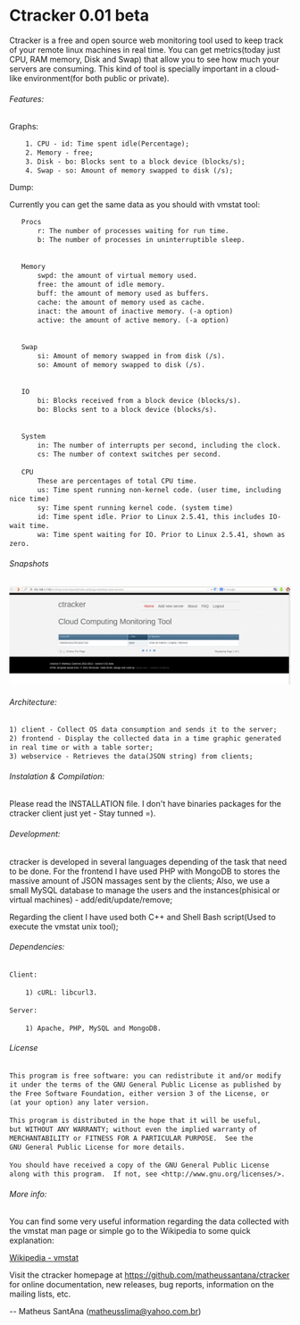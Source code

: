Ctracker 0.01 beta
=======================

Ctracker is a free and open source web monitoring tool used to keep track of your remote linux machines in real time.
You can get metrics(today just CPU, RAM memory, Disk and Swap) that allow you to see how much your servers are consuming.
This kind of tool is specially important in a cloud-like environment(for both public or private).


###### Features:


Graphs:

		1. CPU - id: Time spent idle(Percentage);
		2. Memory - free;
		3. Disk - bo: Blocks sent to a block device (blocks/s);
		4. Swap - so: Amount of memory swapped to disk (/s);


Dump:

Currently you can get the same data as you should with vmstat tool:
	
```
   Procs
       r: The number of processes waiting for run time.
       b: The number of processes in uninterruptible sleep.


   Memory
       swpd: the amount of virtual memory used.
       free: the amount of idle memory.
       buff: the amount of memory used as buffers.
       cache: the amount of memory used as cache.
       inact: the amount of inactive memory. (-a option)
       active: the amount of active memory. (-a option)


   Swap
       si: Amount of memory swapped in from disk (/s).
       so: Amount of memory swapped to disk (/s).


   IO
       bi: Blocks received from a block device (blocks/s).
       bo: Blocks sent to a block device (blocks/s).


   System
       in: The number of interrupts per second, including the clock.
       cs: The number of context switches per second.

   CPU
       These are percentages of total CPU time.
       us: Time spent running non-kernel code. (user time, including nice time)
       sy: Time spent running kernel code. (system time)
       id: Time spent idle. Prior to Linux 2.5.41, this includes IO-wait time.
       wa: Time spent waiting for IO. Prior to Linux 2.5.41, shown as zero.
```

###### Snapshots

![Control Panel](https://github.com/matheussantana/ctracker/blob/master/documentation/snapshots/index.png "Control Panel")



###### Architecture:

	1) client - Collect OS data consumption and sends it to the server;
	2) frontend - Display the collected data in a time graphic generated in real time or with a table sorter;
	3) webservice - Retrieves the data(JSON string) from clients;

###### Instalation & Compilation:

	
Please read the INSTALLATION file.	I don't have binaries packages for the ctracker client just yet - Stay tunned =).


###### Development:

ctracker is developed in several languages depending of the task that need to be done.
For the frontend I have used PHP with MongoDB to stores the massive amount of JSON massages sent by the clients;
Also, we use a small MySQL database to manage the users and the instances(phisical or virtual machines) - add/edit/update/remove;

Regarding the client I have used both C++ and Shell Bash script(Used to execute the vmstat unix tool);


###### Dependencies:

	Client:

		1) cURL: libcurl3.

	Server:

		1) Apache, PHP, MySQL and MongoDB.

###### License

    This program is free software: you can redistribute it and/or modify
    it under the terms of the GNU General Public License as published by
    the Free Software Foundation, either version 3 of the License, or
    (at your option) any later version.

    This program is distributed in the hope that it will be useful,
    but WITHOUT ANY WARRANTY; without even the implied warranty of
    MERCHANTABILITY or FITNESS FOR A PARTICULAR PURPOSE.  See the
    GNU General Public License for more details.

    You should have received a copy of the GNU General Public License
    along with this program.  If not, see <http://www.gnu.org/licenses/>.

###### More info:

You can find some very useful information regarding the data collected with the vmstat man page or simple go to the Wikipedia to some quick explanation:

[Wikipedia - vmstat](http://en.wikipedia.org/wiki/Vmstat)

Visit the ctracker homepage at https://github.com/matheussantana/ctracker for online documentation, new releases, bug reports, information on the mailing lists, etc.

-- Matheus SantAna (matheusslima@yahoo.com.br)
